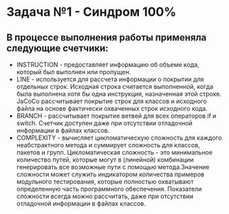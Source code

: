 # Задача №1 - Синдром 100%
## В процессе выполнения работы применяла следующие счетчики:
* INSTRUCTION - предоставляет информацию об объеме кода, который был выполнен или пропущен.
* LINE - используется для рассчета информации о покрытии для отдельных строк. Исходная строка считается выполненной, когда была выполнена хотя бы одна инструкция, назначенная  этой строке. JaCoCo рассчитывает покрытие строк для классов и исходного файла на основе фактически охваченных строк исходного кода.
* BRANCH - рассчитывает покрытие ветвей для всех операторов if и switch. Счетчик доступен даже при отсутствии отладочной информации в файлах классов.
* COMPLEXITY - вычисляет цикломатическую сложность для каждого неабстрактного метода и суммирует сложность для классов, пакетов и групп. Цикломатическая сложность - это минимальное количество путей, которые могут в (линейной) комбинации генерировать все возможные пути с помощью метода.Значение сложности может служить индикатором количества примеров модульного тестирования, которые полностью охватывают определенную часть программного обеспечения. Показатели сложности всегда можно рассчитать, даже при отсутствии отладочной информации в файлах классов.